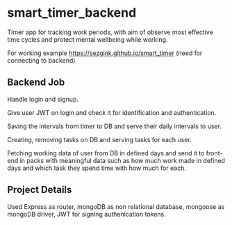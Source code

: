 # smart_timer_backend

Timer app for tracking work periods, with aim of observe most effective time cycles and protect mental wellbeing while working.

For working example https://sezgink.github.io/smart_timer
(need for connecting to backend)

## Backend Job

Handle login and signup.

Give user JWT on login and check it for identification and authentication.

Saving the intervals from timer to DB and serve their daily intervals to user.

Creating, removing tasks on DB and serving tasks for each user.

Fetching working data of user from DB in defined days and send it to front-end in packs with meaningful data such as how much work made in defined days and which task they spend time with how much for each.

## Project Details

Used Express as router, mongoDB as non relational database, mongoose as mongoDB driver, JWT for signing authenication tokens.

 
